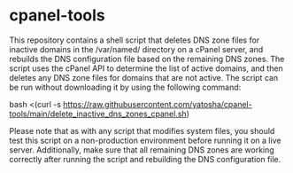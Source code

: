 # cpanel-tools

This repository contains a shell script that deletes DNS zone files for inactive domains in the /var/named/ directory on a cPanel server, and rebuilds the DNS configuration file based on the remaining DNS zones. The script uses the cPanel API to determine the list of active domains, and then deletes any DNS zone files for domains that are not active. The script can be run without downloading it by using the following command:

bash <(curl -s https://raw.githubusercontent.com/yatosha/cpanel-tools/main/delete_inactive_dns_zones_cpanel.sh)

Please note that as with any script that modifies system files, you should test this script on a non-production environment before running it on a live server. Additionally, make sure that all remaining DNS zones are working correctly after running the script and rebuilding the DNS configuration file.
